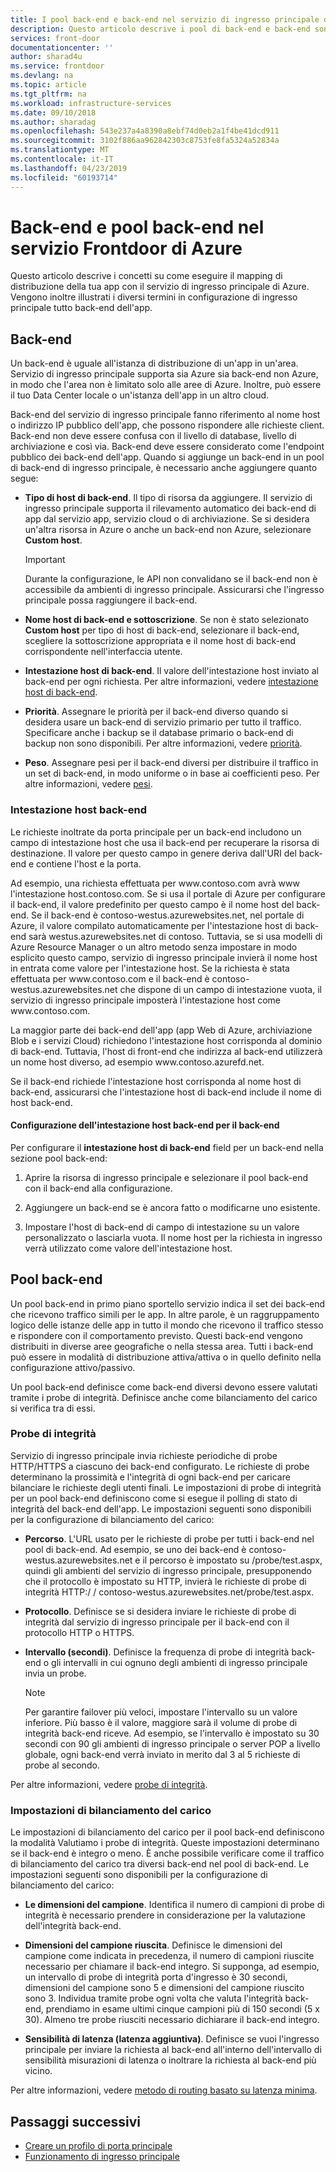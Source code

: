 ```yaml
---
title: I pool back-end e back-end nel servizio di ingresso principale di Azure | Microsoft Docs
description: Questo articolo descrive i pool di back-end e back-end sono in primo piano lo sportello della configurazione.
services: front-door
documentationcenter: ''
author: sharad4u
ms.service: frontdoor
ms.devlang: na
ms.topic: article
ms.tgt_pltfrm: na
ms.workload: infrastructure-services
ms.date: 09/10/2018
ms.author: sharadag
ms.openlocfilehash: 543e237a4a8390a8ebf74d0eb2a1f4be41dcd911
ms.sourcegitcommit: 3102f886aa962842303c8753fe8fa5324a52834a
ms.translationtype: MT
ms.contentlocale: it-IT
ms.lasthandoff: 04/23/2019
ms.locfileid: "60193714"
---
```

# <a name="backends-and-backend-pools-in-azure-front-door-service"></a>Back-end e pool back-end nel servizio Frontdoor di Azure
Questo articolo descrive i concetti su come eseguire il mapping di distribuzione della tua app con il servizio di ingresso principale di Azure. Vengono inoltre illustrati i diversi termini in configurazione di ingresso principale tutto back-end dell'app.

## <a name="backends"></a>Back-end
Un back-end è uguale all'istanza di distribuzione di un'app in un'area. Servizio di ingresso principale supporta sia Azure sia back-end non Azure, in modo che l'area non è limitato solo alle aree di Azure. Inoltre, può essere il tuo Data Center locale o un'istanza dell'app in un altro cloud.

Back-end del servizio di ingresso principale fanno riferimento al nome host o indirizzo IP pubblico dell'app, che possono rispondere alle richieste client. Back-end non deve essere confusa con il livello di database, livello di archiviazione e così via. Back-end deve essere considerato come l'endpoint pubblico dei back-end dell'app. Quando si aggiunge un back-end in un pool di back-end di ingresso principale, è necessario anche aggiungere quanto segue:

- **Tipo di host di back-end**. Il tipo di risorsa da aggiungere. Il servizio di ingresso principale supporta il rilevamento automatico dei back-end di app dal servizio app, servizio cloud o di archiviazione. Se si desidera un'altra risorsa in Azure o anche un back-end non Azure, selezionare **Custom host**.

    >[!IMPORTANT]
    >Durante la configurazione, le API non convalidano se il back-end non è accessibile da ambienti di ingresso principale. Assicurarsi che l'ingresso principale possa raggiungere il back-end.

- **Nome host di back-end e sottoscrizione**. Se non è stato selezionato **Custom host** per tipo di host di back-end, selezionare il back-end, scegliere la sottoscrizione appropriata e il nome host di back-end corrispondente nell'interfaccia utente.

- **Intestazione host di back-end**. Il valore dell'intestazione host inviato al back-end per ogni richiesta. Per altre informazioni, vedere [intestazione host di back-end](#hostheader).

- **Priorità**. Assegnare le priorità per il back-end diverso quando si desidera usare un back-end di servizio primario per tutto il traffico. Specificare anche i backup se il database primario o back-end di backup non sono disponibili. Per altre informazioni, vedere [priorità](front-door-routing-methods.md#priority).

- **Peso**. Assegnare pesi per il back-end diversi per distribuire il traffico in un set di back-end, in modo uniforme o in base ai coefficienti peso. Per altre informazioni, vedere [pesi](front-door-routing-methods.md#weighted).

### <a name = "hostheader"></a>Intestazione host back-end

Le richieste inoltrate da porta principale per un back-end includono un campo di intestazione host che usa il back-end per recuperare la risorsa di destinazione. Il valore per questo campo in genere deriva dall'URI del back-end e contiene l'host e la porta.

Ad esempio, una richiesta effettuata per www\.contoso.com avrà www l'intestazione host\.contoso.com. Se si usa il portale di Azure per configurare il back-end, il valore predefinito per questo campo è il nome host del back-end. Se il back-end è contoso-westus.azurewebsites.net, nel portale di Azure, il valore compilato automaticamente per l'intestazione host di back-end sarà westus.azurewebsites.net di contoso. Tuttavia, se si usa modelli di Azure Resource Manager o un altro metodo senza impostare in modo esplicito questo campo, servizio di ingresso principale invierà il nome host in entrata come valore per l'intestazione host. Se la richiesta è stata effettuata per www\.contoso.com e il back-end è contoso-westus.azurewebsites.net che dispone di un campo di intestazione vuota, il servizio di ingresso principale imposterà l'intestazione host come www\.contoso.com.

La maggior parte dei back-end dell'app (app Web di Azure, archiviazione Blob e i servizi Cloud) richiedono l'intestazione host corrisponda al dominio di back-end. Tuttavia, l'host di front-end che indirizza al back-end utilizzerà un nome host diverso, ad esempio www\.contoso.azurefd.net.

Se il back-end richiede l'intestazione host corrisponda al nome host di back-end, assicurarsi che l'intestazione host di back-end include il nome di host back-end.

#### <a name="configuring-the-backend-host-header-for-the-backend"></a>Configurazione dell'intestazione host back-end per il back-end

Per configurare il **intestazione host di back-end** field per un back-end nella sezione pool back-end:

1. Aprire la risorsa di ingresso principale e selezionare il pool back-end con il back-end alla configurazione.

2. Aggiungere un back-end se è ancora fatto o modificarne uno esistente.

3. Impostare l'host di back-end di campo di intestazione su un valore personalizzato o lasciarla vuota. Il nome host per la richiesta in ingresso verrà utilizzato come valore dell'intestazione host.

## <a name="backend-pools"></a>Pool back-end
Un pool back-end in primo piano sportello servizio indica il set dei back-end che ricevono traffico simili per le app. In altre parole, è un raggruppamento logico delle istanze delle app in tutto il mondo che ricevono il traffico stesso e rispondere con il comportamento previsto. Questi back-end vengono distribuiti in diverse aree geografiche o nella stessa area. Tutti i back-end può essere in modalità di distribuzione attiva/attiva o in quello definito nella configurazione attivo/passivo.

Un pool back-end definisce come back-end diversi devono essere valutati tramite i probe di integrità. Definisce anche come bilanciamento del carico si verifica tra di essi.

### <a name="health-probes"></a>Probe di integrità
Servizio di ingresso principale invia richieste periodiche di probe HTTP/HTTPS a ciascuno dei back-end configurato. Le richieste di probe determinano la prossimità e l'integrità di ogni back-end per caricare bilanciare le richieste degli utenti finali. Le impostazioni di probe di integrità per un pool back-end definiscono come si esegue il polling di stato di integrità del back-end dell'app. Le impostazioni seguenti sono disponibili per la configurazione di bilanciamento del carico:

- **Percorso**. L'URL usato per le richieste di probe per tutti i back-end nel pool di back-end. Ad esempio, se uno dei back-end è contoso-westus.azurewebsites.net e il percorso è impostato su /probe/test.aspx, quindi gli ambienti del servizio di ingresso principale, presupponendo che il protocollo è impostato su HTTP, invierà le richieste di probe di integrità HTTP\:/ / contoso-westus.azurewebsites.net/probe/test.aspx.

- **Protocollo**. Definisce se si desidera inviare le richieste di probe di integrità dal servizio di ingresso principale per il back-end con il protocollo HTTP o HTTPS.

- **Intervallo (secondi)**. Definisce la frequenza di probe di integrità back-end o gli intervalli in cui ognuno degli ambienti di ingresso principale invia un probe.

    >[!NOTE]
    >Per garantire failover più veloci, impostare l'intervallo su un valore inferiore. Più basso è il valore, maggiore sarà il volume di probe di integrità back-end riceve. Ad esempio, se l'intervallo è impostato su 30 secondi con 90 gli ambienti di ingresso principale o server POP a livello globale, ogni back-end verrà inviato in merito dal 3 al 5 richieste di probe al secondo.

Per altre informazioni, vedere [probe di integrità](front-door-health-probes.md).

### <a name="load-balancing-settings"></a>Impostazioni di bilanciamento del carico
Le impostazioni di bilanciamento del carico per il pool back-end definiscono la modalità Valutiamo i probe di integrità. Queste impostazioni determinano se il back-end è integro o meno. È anche possibile verificare come il traffico di bilanciamento del carico tra diversi back-end nel pool di back-end. Le impostazioni seguenti sono disponibili per la configurazione di bilanciamento del carico:

- **Le dimensioni del campione**. Identifica il numero di campioni di probe di integrità è necessario prendere in considerazione per la valutazione dell'integrità back-end.

- **Dimensioni del campione riuscita**. Definisce le dimensioni del campione come indicata in precedenza, il numero di campioni riuscite necessario per chiamare il back-end integro. Si supponga, ad esempio, un intervallo di probe di integrità porta d'ingresso è 30 secondi, dimensioni del campione sono 5 e dimensioni del campione riuscito sono 3. Individua tramite probe ogni volta che valuta l'integrità back-end, prendiamo in esame ultimi cinque campioni più di 150 secondi (5 x 30). Almeno tre probe riusciti necessario dichiarare il back-end integro.

- **Sensibilità di latenza (latenza aggiuntiva)**. Definisce se vuoi l'ingresso principale per inviare la richiesta al back-end all'interno dell'intervallo di sensibilità misurazioni di latenza o inoltrare la richiesta al back-end più vicino.

Per altre informazioni, vedere [metodo di routing basato su latenza minima](front-door-routing-methods.md#latency).

## <a name="next-steps"></a>Passaggi successivi

- [Creare un profilo di porta principale](quickstart-create-front-door.md)
- [Funzionamento di ingresso principale](front-door-routing-architecture.md)